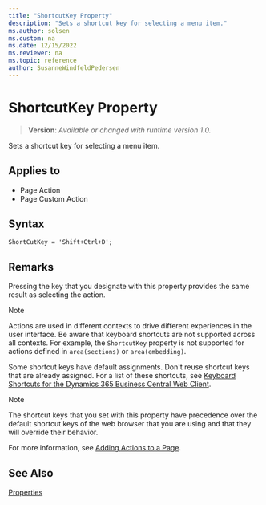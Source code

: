 ```yaml
---
title: "ShortcutKey Property"
description: "Sets a shortcut key for selecting a menu item."
ms.author: solsen
ms.custom: na
ms.date: 12/15/2022
ms.reviewer: na
ms.topic: reference
author: SusanneWindfeldPedersen
---
```

[//]: # (START>DO_NOT_EDIT)
[//]: # (IMPORTANT:Do not edit any of the content between here and the END>DO_NOT_EDIT.)
[//]: # (Any modifications should be made in the .xml files in the ModernDev repo.)
# ShortcutKey Property
> **Version**: _Available or changed with runtime version 1.0._

Sets a shortcut key for selecting a menu item.

## Applies to
-   Page Action
-   Page Custom Action

[//]: # (IMPORTANT: END>DO_NOT_EDIT)


## Syntax

```AL
ShortCutKey = 'Shift+Ctrl+D';
```

## Remarks

Pressing the key that you designate with this property provides the same result as selecting the action.  

> [!NOTE]  
> Actions are used in different contexts to drive different experiences in the user interface. Be aware that keyboard shortcuts are not supported across all contexts. For example, the `ShortcutKey` property is not supported for actions defined in `area(sections)` or `area(embedding)`.

Some shortcut keys have default assignments. Don't reuse shortcut keys that are already assigned. For a list of these shortcuts, see [Keyboard Shortcuts for the Dynamics 365 Business Central Web Client](/dynamics365/business-central/keyboard-shortcuts). 

> [!NOTE]  
> The shortcut keys that you set with this property have precedence over the default shortcut keys of the web browser that you are using and that they will override their behavior.

For more information, see [Adding Actions to a Page](../devenv-adding-actions-to-a-page.md).
  
## See Also

[Properties](devenv-properties.md)
